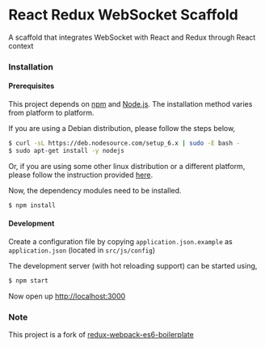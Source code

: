 # React Redux WebSocket Scaffold

A scaffold that integrates WebSocket with React and Redux through React context

### Installation

#### Prerequisites
This project depends on [npm](https://www.npmjs.com/) and [Node.js](https://nodejs.org). The installation method varies from platform to platform.

If you are using a Debian distribution, please follow the steps below,

```sh
$ curl -sL https://deb.nodesource.com/setup_6.x | sudo -E bash -
$ sudo apt-get install -y nodejs
```

Or, if you are using some other linux distribution or a different platform, please follow the instruction provided [here](https://nodejs.org/en/download/package-manager/).

Now, the dependency modules need to be installed.
```sh
$ npm install
```

#### Development
Create a configuration file by copying `application.json.example` as `application.json` (located in `src/js/config`)

The development server (with hot reloading support) can be started using,
```sh
$ npm start
```

Now open up [http://localhost:3000](http://localhost:3000)

### Note
This project is a fork of [redux-webpack-es6-boilerplate](https://github.com/nicksp/redux-webpack-es6-boilerplate)
